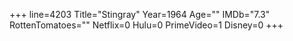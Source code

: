 +++
line=4203
Title="Stingray"
Year=1964
Age=""
IMDb="7.3"
RottenTomatoes=""
Netflix=0
Hulu=0
PrimeVideo=1
Disney=0
+++

